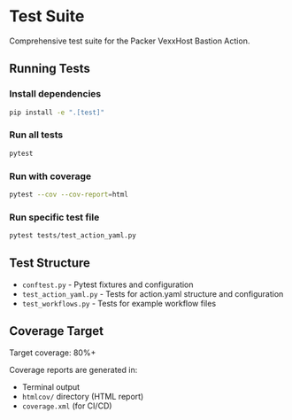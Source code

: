 # Test Suite

Comprehensive test suite for the Packer VexxHost Bastion Action.

## Running Tests

### Install dependencies

```bash
pip install -e ".[test]"
```

### Run all tests

```bash
pytest
```

### Run with coverage

```bash
pytest --cov --cov-report=html
```

### Run specific test file

```bash
pytest tests/test_action_yaml.py
```

## Test Structure

- `conftest.py` - Pytest fixtures and configuration
- `test_action_yaml.py` - Tests for action.yaml structure and configuration
- `test_workflows.py` - Tests for example workflow files

## Coverage Target

Target coverage: 80%+

Coverage reports are generated in:

- Terminal output
- `htmlcov/` directory (HTML report)
- `coverage.xml` (for CI/CD)
